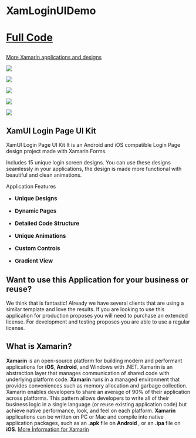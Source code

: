 # XamLoginUIDemo
<h1><a href="https://codecanyon.net/item/xamui-xamarin-forms-login-page-ui-kit/25462132">Full Code</a></p></h1>
<a href="https://codecanyon.net/user/xamdesign/portfolio">More Xamarin applications and designs</a></p>
<p><img src="https://imgur.com/mNuDLRz.png" border="0" /></p>
<p><img src="https://imgur.com/Ut6Iql7.png" border="0" /></p>
<p><a href="https://docs.google.com/document/d/1gZ7fwnI3K_rBB-xc0LTwKVd8rpUR-1RGkakBPIrMHTk/edit?usp=sharing" target="_blank" rel="noopener"> <img src="https://imgur.com/1cUGpjX.png" border="0" /> </a></p>
<p><a href="https://drive.google.com/file/d/16ua1-vR3tzZc5ubUU1D0EydxULZZdJld" target="_blank" rel="noopener"> <img src="https://imgur.com/xUo5PyE.png" border="0" /> </a></p>
<p><a href="https://www.youtube.com/watch?v=09aJqRUe5qo" target="_blank" rel="noopener"> <img src="https://imgur.com/WEUnOo2.png" border="0" /> </a></p>

<h2>XamUI Login Page UI Kit</h2>
<p>XamUI Login Page UI Kit
It is an Android and iOS compatible Login Page design project made with Xamarin Forms.

Includes 15 unique login screen designs.
You can use these designs seamlessly in your applications, the design is made more functional with beautiful and clean animations.
</p>
<p>Application Features</p>
<ul>
<li>
<p style="font-size: 15px;"><strong>Unique Designs</strong></p>
</li>
<li>
<p style="font-size: 15px;"><strong>Dynamic Pages</strong></p>
</li>
<li>
<p style="font-size: 15px;"><strong>Detailed Code Structure </strong></p>
</li>
<li>
<p style="font-size: 15px;"><strong>Unique Animations</strong></p>
</li>
<li>
<p style="font-size: 15px;"><strong>Custom Controls</strong></p>
</li>
<li>
<p style="font-size: 15px;"><strong>Gradient View</strong></p>
</li>
</ul>

<h2>Want to use this Application for your business or reuse?</h2>
<p>We think that is fantastic! Already we have several clients that are using a similar template and love the results. If you are looking to use this application for production proposes you will need to purchase an extended license. For development and testing proposes you are able to use a regular license.</p>
<h2>What is Xamarin?</h2>
<p><strong>Xamarin</strong> is an open-source platform for building modern and performant applications for <strong>iOS</strong>, <strong>Android</strong>, and Windows with .NET. Xamarin is an abstraction layer that manages communication of shared code with underlying platform code. <strong>Xamarin</strong> runs in a managed environment that provides conveniences such as memory allocation and garbage collection. Xamarin enables developers to share an average of 90% of their application across platforms. This pattern allows developers to write all of their business logic in a single language (or reuse existing application code) but achieve native performance, look, and feel on each platform. <strong>Xamarin</strong> applications can be written on PC or Mac and compile into native application packages, such as an <strong>.apk</strong> file on <strong>Android </strong>, or an <strong>.ipa </strong> file on <strong>iOS</strong>. <a href="https://docs.microsoft.com/tr-tr/xamarin/get-started/what-is-xamarin">More İnformation for Xamarin</a></p>

